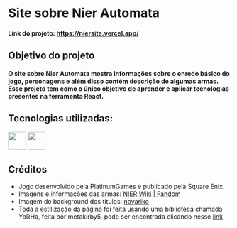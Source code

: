 # Site sobre Nier Automata
#### Link do projeto: https://niersite.vercel.app/
## Objetivo do projeto
#### O site sobre Nier Automata mostra informações sobre o enredo básico do jogo, personagens e além disso contém descrição de algumas armas. Esse projeto tem como o único objetivo de aprender e aplicar tecnologias presentes na ferramenta React.
## Tecnologias utilizadas:
<div>
<img src="https://cdn.jsdelivr.net/gh/devicons/devicon/icons/react/react-original-wordmark.svg" width="40" height="40"/>
<img src="https://cdn.jsdelivr.net/gh/devicons/devicon/icons/javascript/javascript-original.svg" width="40" height="40"/>
</div>

## Créditos
- Jogo desenvolvido pela PlatinumGames e publicado pela Square Enix.
- Imagens e informações das armas: [NIER Wiki | Fandom](https://nier.fandom.com/wiki/NIER_Wiki)
- Imagem do background dos títulos: [novariko](https://www.deviantart.com/novariko/art/Nier-Automata-Menu-BG-705350454)
- Toda a estilização da página foi feita usando uma biblioteca chamada YoRHa, feita por metakirby5, pode ser encontrada clicando nesse [link](https://www.npmjs.com/package/yorha)

